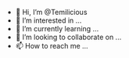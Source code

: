 - 👋 Hi, I’m @Temilicious
- 👀 I’m interested in ...
- 🌱 I’m currently learning ...
- 💞️ I’m looking to collaborate on ...
- 📫 How to reach me ...

<!---
Temilicious/Temilicious is a ✨ special ✨ repository because its `README.md` (this file) appears on your GitHub profile.
You can click the Preview link to take a look at your changes.
--->

